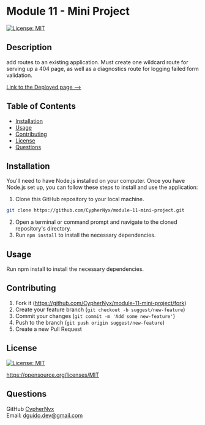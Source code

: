 # Module 11 - Mini Project
[![License: MIT](https://img.shields.io/badge/License-MIT-yellow.svg)](https://opensource.org/licenses/MIT)

## Description
add routes to an existing application. Must create one wildcard route for serving up a 404 page, as well as a diagnostics route for logging failed form validation.

[Link to the Deployed page -->](https://module-11-mini-project-780e0020fd77.herokuapp.com/)

## Table of Contents
  * [Installation](#installation)
  * [Usage](#usage)
  * [Contributing](#contributing)
  * [License](#license)
  * [Questions](#questions)

## Installation
You'll need to have Node.js installed on your computer. Once you have Node.js set up, you can follow these steps to install and use the application:
 
1. Clone this GitHub repository to your local machine. <br> 
```sh
git clone https://github.com/CypherNyx/module-11-mini-project.git
```
2. Open a terminal or command prompt and navigate to the cloned repository's directory.
3. Run ```npm install``` to install the necessary dependencies.
  
  ## Usage
  Run npm install to install the necessary dependencies.

 ## Contributing
1. Fork it (<https://github.com/CypherNyx/module-11-mini-project/fork>)
2. Create your feature branch (`git checkout -b suggest/new-feature`)
3. Commit your changes (`git commit -m 'Add some new-feature'`)
4. Push to the branch (`git push origin suggest/new-feature`)
5. Create a new Pull Request
  

  ## License
  [![License: MIT](https://img.shields.io/badge/License-MIT-yellow.svg)](https://opensource.org/licenses/MIT)
  
  https://opensource.org/licenses/MIT 
    

  ## Questions
  GitHub [CypherNyx](https://github.com/CypherNyx)<br>
  Email: dguido.dev@gmail.com

